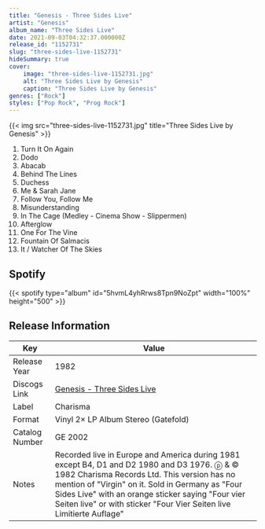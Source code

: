 ```yaml
---
title: "Genesis - Three Sides Live"
artist: "Genesis"
album_name: "Three Sides Live"
date: 2021-09-03T04:32:37.000000Z
release_id: "1152731"
slug: "three-sides-live-1152731"
hideSummary: true
cover:
    image: "three-sides-live-1152731.jpg"
    alt: "Three Sides Live by Genesis"
    caption: "Three Sides Live by Genesis"
genres: ["Rock"]
styles: ["Pop Rock", "Prog Rock"]
---
```


{{< img src="three-sides-live-1152731.jpg" title="Three Sides Live by Genesis" >}}

<!-- section break -->

1. Turn It On Again
2. Dodo
3. Abacab
4. Behind The Lines
5. Duchess
6. Me & Sarah Jane
7. Follow You, Follow Me
8. Misunderstanding
9. In The Cage (Medley - Cinema Show - Slippermen)
10. Afterglow
11. One For The Vine
12. Fountain Of Salmacis
13. It / Watcher Of The Skies

<!-- section break -->


## Spotify
{{< spotify type="album" id="5hvmL4yhRrws8Tpn9NoZpt" width="100%" height="500" >}}




## Release Information
|  Key           | Value                                                |
| ---------------| ---------------------------------------------------- |
| Release Year   | 1982                                   |
| Discogs Link   | [Genesis - Three Sides Live](https://www.discogs.com/release/1152731-Genesis-Three-Sides-Live) |
| Label          | Charisma |
| Format         | Vinyl 2× LP Album Stereo (Gatefold) |
| Catalog Number | GE 2002 |
| Notes | Recorded live in Europe and America during 1981 except B4, D1 and D2 1980 and D3 1976.  ⓟ & © 1982 Charisma Records Ltd.  This version has no mention of "Virgin" on it. Sold in Germany as "Four Sides Live" with an orange sticker saying "Four vier Seiten live" or with sticker "Four  Vier Seiten live  Limitierte Auflage"  |